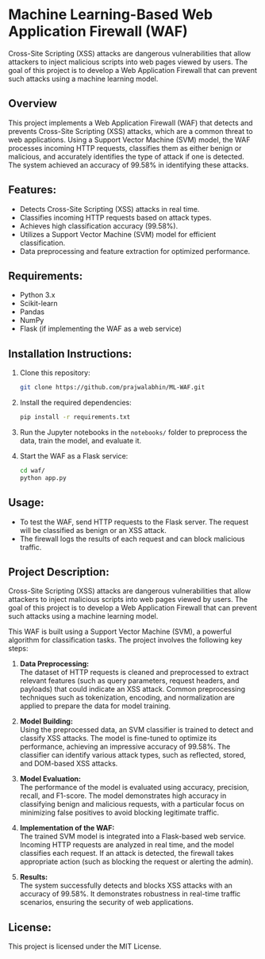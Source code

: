 # Machine Learning-Based Web Application Firewall (WAF)
Cross-Site Scripting (XSS) attacks are dangerous vulnerabilities that allow attackers to inject malicious scripts into web pages viewed by users. The goal of this project is to develop a Web Application Firewall that can prevent such attacks using a machine learning model.



## Overview
This project implements a Web Application Firewall (WAF) that detects and prevents Cross-Site Scripting (XSS) attacks, which are a common threat to web applications. Using a Support Vector Machine (SVM) model, the WAF processes incoming HTTP requests, classifies them as either benign or malicious, and accurately identifies the type of attack if one is detected. The system achieved an accuracy of 99.58% in identifying these attacks.

## Features:
- Detects Cross-Site Scripting (XSS) attacks in real time.
- Classifies incoming HTTP requests based on attack types.
- Achieves high classification accuracy (99.58%).
- Utilizes a Support Vector Machine (SVM) model for efficient classification.
- Data preprocessing and feature extraction for optimized performance.


## Requirements:
- Python 3.x
- Scikit-learn
- Pandas
- NumPy
- Flask (if implementing the WAF as a web service)

## Installation Instructions:
1. Clone this repository:  
   ```bash
   git clone https://github.com/prajwalabhin/ML-WAF.git 
   ```
2. Install the required dependencies:  
   ```bash
   pip install -r requirements.txt
   ```
3. Run the Jupyter notebooks in the `notebooks/` folder to preprocess the data, train the model, and evaluate it.

4. Start the WAF as a Flask service:
   ```bash
   cd waf/
   python app.py
   ```

## Usage:
- To test the WAF, send HTTP requests to the Flask server. The request will be classified as benign or an XSS attack.
- The firewall logs the results of each request and can block malicious traffic.

## Project Description:
Cross-Site Scripting (XSS) attacks are dangerous vulnerabilities that allow attackers to inject malicious scripts into web pages viewed by users. The goal of this project is to develop a Web Application Firewall that can prevent such attacks using a machine learning model.

This WAF is built using a Support Vector Machine (SVM), a powerful algorithm for classification tasks. The project involves the following key steps:

1. **Data Preprocessing:**  
   The dataset of HTTP requests is cleaned and preprocessed to extract relevant features (such as query parameters, request headers, and payloads) that could indicate an XSS attack. Common preprocessing techniques such as tokenization, encoding, and normalization are applied to prepare the data for model training.

2. **Model Building:**  
   Using the preprocessed data, an SVM classifier is trained to detect and classify XSS attacks. The model is fine-tuned to optimize its performance, achieving an impressive accuracy of 99.58%. The classifier can identify various attack types, such as reflected, stored, and DOM-based XSS attacks.

3. **Model Evaluation:**  
   The performance of the model is evaluated using accuracy, precision, recall, and F1-score. The model demonstrates high accuracy in classifying benign and malicious requests, with a particular focus on minimizing false positives to avoid blocking legitimate traffic.

4. **Implementation of the WAF:**  
   The trained SVM model is integrated into a Flask-based web service. Incoming HTTP requests are analyzed in real time, and the model classifies each request. If an attack is detected, the firewall takes appropriate action (such as blocking the request or alerting the admin).

5. **Results:**  
   The system successfully detects and blocks XSS attacks with an accuracy of 99.58%. It demonstrates robustness in real-time traffic scenarios, ensuring the security of web applications.


## License:
This project is licensed under the MIT License.
